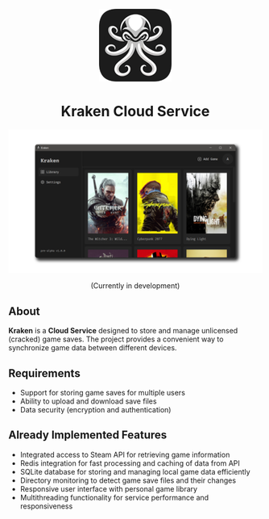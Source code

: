<p align="center">
  <img src="src/main/resources/images/logo/logo.png" alt="Logo" width="144">
</p>

<h1 align="center">Kraken Cloud Service</h1>

<p align="center">
  <img src="src/main/resources/images/github/screenshot.png" alt="Logo" >
</p>

<p align="center">(Currently in development)</p>

## About
**Kraken** is a **Cloud Service** designed to store and manage unlicensed (cracked) game saves. The project provides a convenient way to synchronize game data between different devices.

## Requirements
* Support for storing game saves for multiple users
* Ability to upload and download save files
* Data security (encryption and authentication)

## Already Implemented Features
* Integrated access to Steam API for retrieving game information
* Redis integration for fast processing and caching of data from API
* SQLite database for storing and managing local game data efficiently
* Directory monitoring to detect game save files and their changes
* Responsive user interface with personal game library
* Multithreading functionality for service performance and responsiveness
